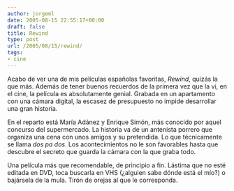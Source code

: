 ```yaml
---
author: jorgeml
date: 2005-08-15 22:55:17+00:00
draft: false
title: Rewind
type: post
url: /2005/08/15/rewind/
tags:
- cine
---
```


Acabo de ver una de mis películas españolas favoritas, _Rewind_, quizás la que más. Además de tener buenos recuerdos de la primera vez que la vi, en el cine, la película es absolutamente genial. Grabada en un apartamento con una cámara digital, la escasez de presupuesto no impide desarrollar una gran historia.

En el reparto está María Adánez y Enrique Simón, más conocido por aquel concurso del supermercado. La historia va de un antenista porrero que organiza una cena con unos amigos y su pretendida. Lo que técnicamente se llama _dos pa dos_. Los acontecimientos no le son favorables hasta que descubre el secreto que guarda la cámara con la que graba todo.

Una película más que recomendable, de principio a fin. Lástima que no esté editada en DVD, toca buscarla en VHS (¿alguien sabe dónde está el mío?) o bajársela de la mula. Tirón de orejas al que le corresponda.

